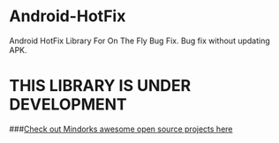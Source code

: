 # Android-HotFix
Android HotFix Library For On The Fly Bug Fix. Bug fix without updating APK.

# THIS LIBRARY IS UNDER DEVELOPMENT

###[Check out Mindorks awesome open source projects here](https://mindorks.com/open-source-projects)
